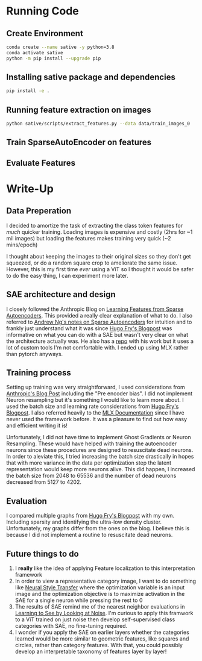 
# Running Code

## Create Environment
```bash
conda create --name sative -y python=3.8
conda activate sative
python -m pip install --upgrade pip
```

## Installing sative package and dependencies
```bash
pip install -e .
```

## Running feature extraction on images
```bash
python sative/scripts/extract_features.py --data data/train_images_0
```

## Train SparseAutoEncoder on features


## Evaluate Features


# Write-Up

## Data Preperation
I decided to amortize the task of extracting the class token features for *much* quicker training. Loading images is expensive and costly (2hrs for ~1 mil images) but loading the features makes training very quick (~2 mins/epoch)

I thought about keeping the images to their original sizes so they don't get squeezed, or do a random square crop to ameliorate the same issue. However, this is my first time *ever* using a ViT so I thought it would be safer to do the easy thing, I can experiment more later. 

## SAE architecture and design
I closely followed the Anthropic Blog on [Learning Features from Sparse Autoencoders](https://transformer-circuits.pub/2023/monosemantic-features]). This provided a really clear explanation of what to do. I also referred to [Andrew Ng's notes on Sparse Autoencoders](https://web.stanford.edu/class/cs294a/sparseAutoencoder.pdf) for intuition and to frankly just understand what it was since [Hugo Fry's Blogpost](https://www.lesswrong.com/posts/bCtbuWraqYTDtuARg/towards-multimodal-interpretability-learning-sparse-2) was informative on what you can do with a SAE but wasn't very clear on what the architecture actually was. He also has a [repo](https://github.com/HugoFry/mats_sae_training_for_ViTs) with his work but it uses a lot of custom tools I'm not comfortable with. I ended up using MLX rather than pytorch anyways.

## Training process
Setting up training was very straightforward, I used considerations from [Anthropic's Blog Post](https://transformer-circuits.pub/2023/monosemantic-features]) including the "Pre encoder bias". I did not implement Neuron resampling but it's something I would like to learn more about. I used the batch size and learning rate considerations from [Hugo Fry's Blogpost](https://www.lesswrong.com/posts/bCtbuWraqYTDtuARg/towards-multimodal-interpretability-learning-sparse-2). I also referred heavily to the [MLX Documentation](https://ml-explore.github.io/mlx/build/html/index.html) since I have never used the framework before. It was a pleasure to find out how easy and efficient writing it is!

Unfortunately, I did not have time to implement Ghost Gradients or Neuron Resampling. These would have helped with training the autoencoder neurons since these procedures are designed to resuscitate dead neurons. In order to aleviate this, I tried increasing the batch size drastically in hopes that with more variance in the data per optimization step the latent representation would keep more neurons alive. This did happen, I increased the batch size from 2048 to 65536 and the number of dead neurons decreased from 5127 to 4202.

## Evaluation
I compared multiple graphs from [Hugo Fry's Blogpost](https://www.lesswrong.com/posts/bCtbuWraqYTDtuARg/towards-multimodal-interpretability-learning-sparse-2) with my own. Including sparsity and identifying the ultra-low density cluster. Unfortunately, my graphs differ from the ones on the blog. I believe this is because I did not implement a routine to resuscitate dead neurons.

## Future things to do
1. I **really** like the idea of applying Feature localization to this interpretation framework
2. In order to view a representative category image, I want to do something like [Neural Style Transfer](https://arxiv.org/abs/1508.06576) where the optimization variable is an input image and the optimization objective is to maximize activation in the SAE for a single neuron while pressing the rest to 0
3. The results of SAE remind me of the nearest neighbor evaluations in [Learning to See by Looking at Noise](https://arxiv.org/pdf/2106.05963). I'm curious to apply this framwork to a ViT trained on just noise then develop self-supervised class categories with SAE, no fine-tuning required. 
4. I wonder if you apply the SAE on earlier layers whether the categories learned would be more similar to geometric features, like squares and circles, rather than category features. With that, you could possibly develop an interpretable taxonomy of features layer by layer!